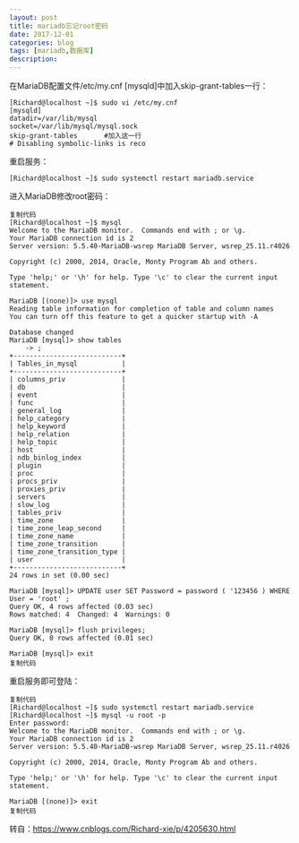 ```yaml
---
layout: post
title: mariadb忘记root密码
date: 2017-12-01
categories: blog
tags: [mariadb,数据库]
description: 
---
```


在MariaDB配置文件/etc/my.cnf  [mysqld]中加入skip-grant-tables一行：

	[Richard@localhost ~]$ sudo vi /etc/my.cnf
	[mysqld]
	datadir=/var/lib/mysql
	socket=/var/lib/mysql/mysql.sock
	skip-grant-tables　　　　#加入这一行
	# Disabling symbolic-links is reco
重启服务：

	[Richard@localhost ~]$ sudo systemctl restart mariadb.service
进入MariaDB修改root密码：

	复制代码
	[Richard@localhost ~]$ mysql
	Welcome to the MariaDB monitor.  Commands end with ; or \g.
	Your MariaDB connection id is 2
	Server version: 5.5.40-MariaDB-wsrep MariaDB Server, wsrep_25.11.r4026

	Copyright (c) 2000, 2014, Oracle, Monty Program Ab and others.

	Type 'help;' or '\h' for help. Type '\c' to clear the current input statement.

	MariaDB [(none)]> use mysql
	Reading table information for completion of table and column names
	You can turn off this feature to get a quicker startup with -A

	Database changed
	MariaDB [mysql]> show tables
	    -> ;
	+---------------------------+
	| Tables_in_mysql           |
	+---------------------------+
	| columns_priv              |
	| db                        |
	| event                     |
	| func                      |
	| general_log               |
	| help_category             |
	| help_keyword              |
	| help_relation             |
	| help_topic                |
	| host                      |
	| ndb_binlog_index          |
	| plugin                    |
	| proc                      |
	| procs_priv                |
	| proxies_priv              |
	| servers                   |
	| slow_log                  |
	| tables_priv               |
	| time_zone                 |
	| time_zone_leap_second     |
	| time_zone_name            |
	| time_zone_transition      |
	| time_zone_transition_type |
	| user                      |
	+---------------------------+
	24 rows in set (0.00 sec)

	MariaDB [mysql]> UPDATE user SET Password = password ( '123456 ) WHERE User = 'root' ; 
	Query OK, 4 rows affected (0.03 sec)
	Rows matched: 4  Changed: 4  Warnings: 0

	MariaDB [mysql]> flush privileges;
	Query OK, 0 rows affected (0.01 sec)

	MariaDB [mysql]> exit
	复制代码

重启服务即可登陆：

	复制代码
	[Richard@localhost ~]$ sudo systemctl restart mariadb.service
	[Richard@localhost ~]$ mysql -u root -p
	Enter password: 
	Welcome to the MariaDB monitor.  Commands end with ; or \g.
	Your MariaDB connection id is 2
	Server version: 5.5.40-MariaDB-wsrep MariaDB Server, wsrep_25.11.r4026

	Copyright (c) 2000, 2014, Oracle, Monty Program Ab and others.

	Type 'help;' or '\h' for help. Type '\c' to clear the current input statement.

	MariaDB [(none)]> exit
	复制代码



转自：https://www.cnblogs.com/Richard-xie/p/4205630.html








